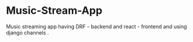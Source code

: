 # Music-Stream-App
Music streaming app having DRF - backend and react - frontend and using django channels . 
